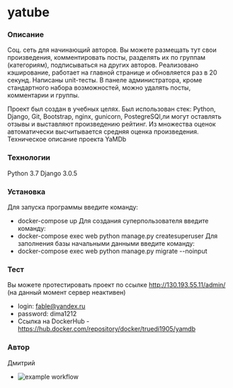 # yatube
### Описание
Соц. сеть для начинающий авторов.
Вы можете размещать тут свои произведения, комментировать посты, разделять их по группам (категориям), подписываться на других авторов. Реализовано кэширование, работает на главной странице и обновляется раз в 20 секунд. Написаны unit-тесты. В панеле администратора, кроме стандартного набора возможностей, можно удалять посты, комментарии и группы.

Проект был создан в учебных целях. Был использован стек: Python, Django, Git, Bootstrap, nginx, gunicorn, PostegreSQl,ли могут оставлять отзывы и выставляют произведению рейтинг. Из множества оценок автоматически высчитывается средняя оценка произведения. Техническое описание проекта YaMDb

### Технологии
Python 3.7
Django 3.0.5
### Установка
Для запуска программы введите команду:
- docker-compose up
Для создания суперпользователя введите команду:
- docker-compose exec web python manage.py createsuperuser
Для заполнения базы начальными данными введите команду:
- docker-compose exec web python manage.py migrate --noinput
### Тест
Вы можете протестировать проект по ссылке http://130.193.55.11/admin/ (на данный момент сервер неактивен)
- login: fable@yandex.ru
- password: dima1212
- Ссылка на DockerHub - https://hub.docker.com/repository/docker/truedi1905/yamdb
### Автор
Дмитрий

- ![example workflow](https://github.com/TrueDi1905/yamdb_final/actions/workflows/yamdb_workflow.yml/badge.svg)
